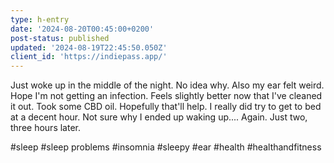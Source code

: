 ```yaml
---
type: h-entry
date: '2024-08-20T00:45:00+0200'
post-status: published
updated: '2024-08-19T22:45:50.050Z'
client_id: 'https://indiepass.app/'
---
```

Just woke up in the middle of the night. No idea why. Also my ear felt weird. Hope I'm not getting an infection. Feels slightly better now that I've cleaned it out. Took some CBD oil. Hopefully that'll help. I really did try to get to bed at a decent hour. Not sure why I ended up waking up.... Again. Just two, three hours later.

#sleep #sleep problems #insomnia #sleepy #ear #health #healthandfitness
